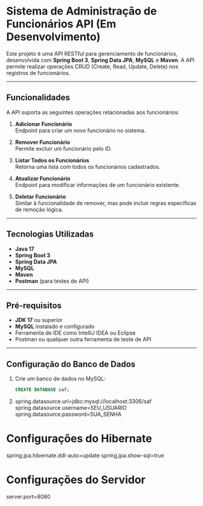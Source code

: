 # Sistema de Administração de Funcionários API (Em Desenvolvimento)

Este projeto é uma API RESTful para gerenciamento de funcionários, desenvolvida com **Spring Boot 3**, **Spring Data JPA**, **MySQL** e **Maven**. A API permite realizar operações CRUD (Create, Read, Update, Delete) nos registros de funcionários.

---

## Funcionalidades

A API suporta as seguintes operações relacionadas aos funcionários:

1. **Adicionar Funcionário**  
   Endpoint para criar um novo funcionário no sistema.

2. **Remover Funcionário**  
   Permite excluir um funcionário pelo ID.

3. **Listar Todos os Funcionários**  
   Retorna uma lista com todos os funcionários cadastrados.

4. **Atualizar Funcionário**  
   Endpoint para modificar informações de um funcionário existente.

5. **Deletar Funcionário**  
   Similar à funcionalidade de remover, mas pode incluir regras específicas de remoção lógica.

---

## Tecnologias Utilizadas

- **Java 17**  
- **Spring Boot 3**  
- **Spring Data JPA**  
- **MySQL**  
- **Maven**  
- **Postman** (para testes de API)  

---

## Pré-requisitos

- **JDK 17** ou superior  
- **MySQL** instalado e configurado  
- Ferramenta de IDE como IntelliJ IDEA ou Eclipse  
- Postman ou qualquer outra ferramenta de teste de API  

---

## Configuração do Banco de Dados

1. Crie um banco de dados no MySQL:  
   ```sql
   CREATE DATABASE saf;
   
2. spring.datasource.url=jdbc:mysql://localhost:3306/saf
   spring.datasource.username=SEU_USUARIO
   spring.datasource.password=SUA_SENHA

# Configurações do Hibernate
   spring.jpa.hibernate.ddl-auto=update
   spring.jpa.show-sql=true

# Configurações do Servidor
   server.port=8080
